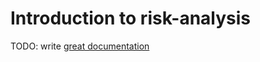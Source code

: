 # Introduction to risk-analysis

TODO: write [great documentation](http://jacobian.org/writing/what-to-write/)
